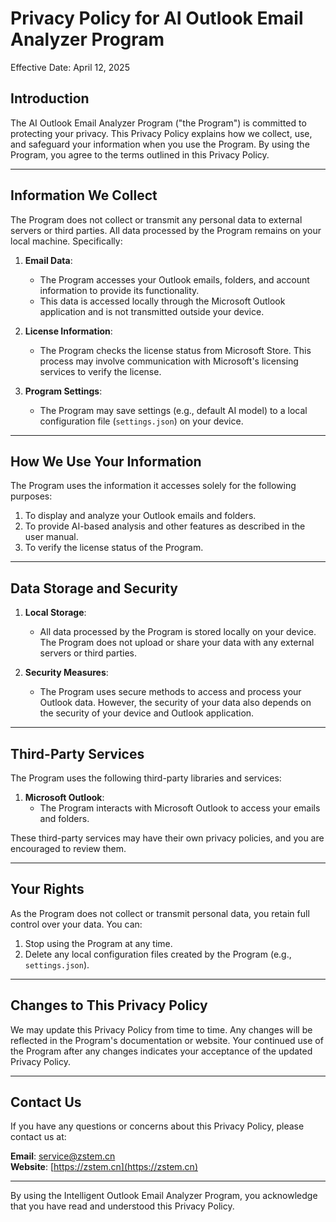 # Privacy Policy for AI Outlook Email Analyzer Program

Effective Date: April 12, 2025

## Introduction
The AI Outlook Email Analyzer Program ("the Program") is committed to protecting your privacy. This Privacy Policy explains how we collect, use, and safeguard your information when you use the Program. By using the Program, you agree to the terms outlined in this Privacy Policy.

---

## Information We Collect
The Program does not collect or transmit any personal data to external servers or third parties. All data processed by the Program remains on your local machine. Specifically:

1. **Email Data**:
   - The Program accesses your Outlook emails, folders, and account information to provide its functionality.
   - This data is accessed locally through the Microsoft Outlook application and is not transmitted outside your device.

2. **License Information**:
   - The Program checks the license status from Microsoft Store. This process may involve communication with Microsoft's licensing services to verify the license.

3. **Program Settings**:
   - The Program may save settings (e.g., default AI model) to a local configuration file (`settings.json`) on your device.

---

## How We Use Your Information
The Program uses the information it accesses solely for the following purposes:
1. To display and analyze your Outlook emails and folders.
2. To provide AI-based analysis and other features as described in the user manual.
3. To verify the license status of the Program.

---

## Data Storage and Security
1. **Local Storage**:
   - All data processed by the Program is stored locally on your device. The Program does not upload or share your data with any external servers or third parties.

2. **Security Measures**:
   - The Program uses secure methods to access and process your Outlook data. However, the security of your data also depends on the security of your device and Outlook application.

---

## Third-Party Services
The Program uses the following third-party libraries and services:
1. **Microsoft Outlook**:
   - The Program interacts with Microsoft Outlook to access your emails and folders.

These third-party services may have their own privacy policies, and you are encouraged to review them.

---

## Your Rights
As the Program does not collect or transmit personal data, you retain full control over your data. You can:
1. Stop using the Program at any time.
2. Delete any local configuration files created by the Program (e.g., `settings.json`).

---

## Changes to This Privacy Policy
We may update this Privacy Policy from time to time. Any changes will be reflected in the Program's documentation or website. Your continued use of the Program after any changes indicates your acceptance of the updated Privacy Policy.

---

## Contact Us
If you have any questions or concerns about this Privacy Policy, please contact us at:

**Email**: service@zstem.cn  
**Website**: [https://zstem.cn](https://zstem.cn)

---

By using the Intelligent Outlook Email Analyzer Program, you acknowledge that you have read and understood this Privacy Policy.

